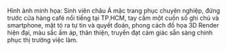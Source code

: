 Hình ảnh minh họa: Sinh viên châu Á mặc trang phục chuyên nghiệp, đứng trước cửa hàng café nổi tiếng tại TP.HCM, tay cầm một cuốn sổ ghi chú và smartphone, mặt tỏ ra tự tin và quyết đoán, phong cách đồ họa 3D Render hiện đại, màu sắc ấm áp, thân thiện, truyền đạt cảm giác sẵn sàng chinh phục thị trường việc làm.